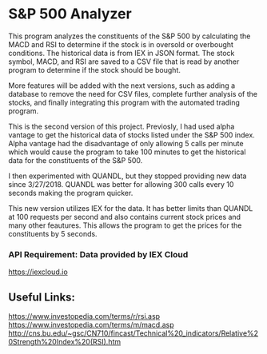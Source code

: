 # S&P 500 Analyzer

This program analyzes the constituents of the S&P 500 by calculating the MACD and RSI to determine if the stock is in oversold
or overbought conditions. The historical data is from IEX in JSON format. The stock symbol, MACD, and RSI are saved to a CSV file that
is read by another program to determine if the stock should be bought. 

More features will be added with the next versions, such as adding a database to remove the need for CSV files, complete further analysis
of the stocks, and finally integrating this program with the automated trading program.

This is the second version of this project. Previosly, I had used alpha vantage to get the historical data of stocks listed under
the S&P 500 index. Alpha vantage had the disadvantage of only allowing 5 calls per minute which would cause the program to take
100 minutes to get the historical data for the constituents of the S&P 500. 

I then experimented with QUANDL, but they stopped providing new data since 3/27/2018. QUANDL was better for allowing 300 calls 
every 10 seconds making the program quicker.

This new version utilizes IEX for the data. It has better limits than QUANDL at 100 requests per second and also contains current
stock prices and many other feautures. This allows the program to get the prices for the constituents by 5 seconds.

### API Requirement: Data provided by IEX Cloud
https://iexcloud.io

## Useful Links:
https://www.investopedia.com/terms/r/rsi.asp
https://www.investopedia.com/terms/m/macd.asp
http://cns.bu.edu/~gsc/CN710/fincast/Technical%20_indicators/Relative%20Strength%20Index%20(RSI).htm
